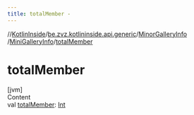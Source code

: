 ```yaml
---
title: totalMember -
---
```

//[KotlinInside](../../../index.md)/[be.zvz.kotlininside.api.generic](../../index.md)/[MinorGalleryInfo](../index.md)
/[MiniGalleryInfo](index.md)/[totalMember](total-member.md)

# totalMember

[jvm]  
Content  
val [totalMember](total-member.md): [Int](https://kotlinlang.org/api/latest/jvm/stdlib/kotlin/-int/index.html)  



